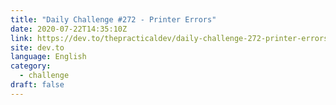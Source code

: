```yaml
---
title: "Daily Challenge #272 - Printer Errors"
date: 2020-07-22T14:35:10Z
link: https://dev.to/thepracticaldev/daily-challenge-272-printer-errors-4l9b?utm_medium=RSS&utm_source=news.12bit.vn
site: dev.to
language: English
category:
  - challenge
draft: false
---
```

